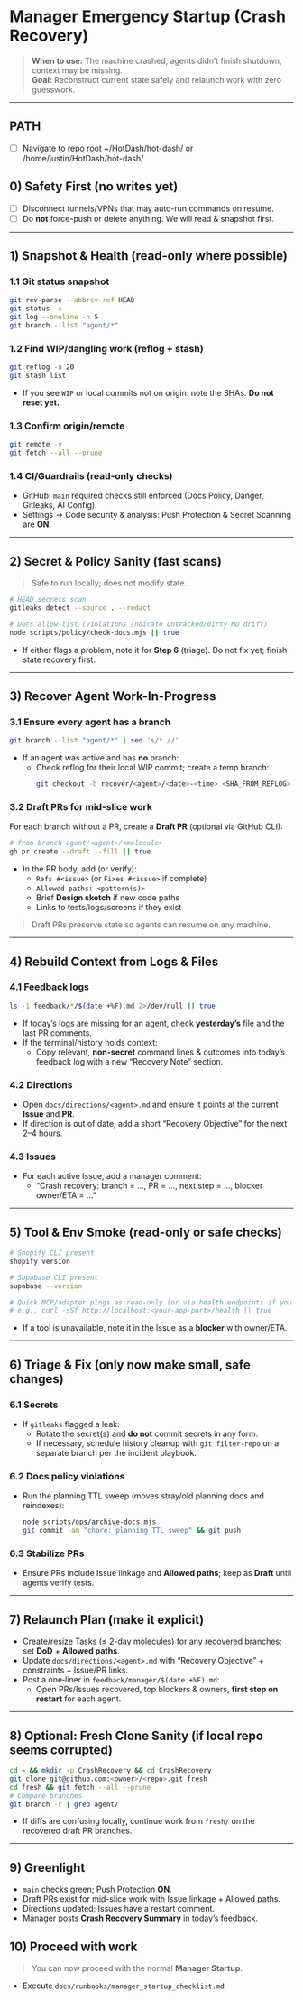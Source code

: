 # Manager Emergency Startup (Crash Recovery)

> **When to use:** The machine crashed, agents didn’t finish shutdown, context may be missing.  
> **Goal:** Reconstruct current state safely and relaunch work with zero guesswork.

---

## PATH

- [ ] Navigate to repo root ~/HotDash/hot-dash/ or /home/justin/HotDash/hot-dash/

## 0) Safety First (no writes yet)

- [ ] Disconnect tunnels/VPNs that may auto-run commands on resume.
- [ ] Do **not** force-push or delete anything. We will read & snapshot first.

---

## 1) Snapshot & Health (read-only where possible)

### 1.1 Git status snapshot

```bash
git rev-parse --abbrev-ref HEAD
git status -s
git log --oneline -n 5
git branch --list "agent/*"
```

### 1.2 Find WIP/dangling work (reflog + stash)

```bash
git reflog -n 20
git stash list
```

- If you see `WIP` or local commits not on origin: note the SHAs. **Do not reset yet.**

### 1.3 Confirm origin/remote

```bash
git remote -v
git fetch --all --prune
```

### 1.4 CI/Guardrails (read-only checks)

- GitHub: `main` required checks still enforced (Docs Policy, Danger, Gitleaks, AI Config).
- Settings → Code security & analysis: Push Protection & Secret Scanning are **ON**.

---

## 2) Secret & Policy Sanity (fast scans)

> Safe to run locally; does not modify state.

```bash
# HEAD secrets scan
gitleaks detect --source . --redact

# Docs allow-list (violations indicate untracked/dirty MD drift)
node scripts/policy/check-docs.mjs || true
```

- If either flags a problem, note it for **Step 6** (triage). Do not fix yet; finish state recovery first.

---

## 3) Recover Agent Work-In-Progress

### 3.1 Ensure every agent has a branch

```bash
git branch --list "agent/*" | sed 's/* //'
```

- If an agent was active and has **no** branch:
  - Check reflog for their local WIP commit; create a temp branch:
    ```bash
    git checkout -b recover/<agent>/<date>-<time> <SHA_FROM_REFLOG>
    ```

### 3.2 Draft PRs for mid-slice work

For each branch without a PR, create a **Draft PR** (optional via GitHub CLI):

```bash
# from branch agent/<agent>/<molecule>
gh pr create --draft --fill || true
```

- In the PR body, add (or verify):
  - `Refs #<issue>` (or `Fixes #<issue>` if complete)
  - `Allowed paths: <pattern(s)>`
  - Brief **Design sketch** if new code paths
  - Links to tests/logs/screens if they exist

> Draft PRs preserve state so agents can resume on any machine.

---

## 4) Rebuild Context from Logs & Files

### 4.1 Feedback logs

```bash
ls -1 feedback/*/$(date +%F).md 2>/dev/null || true
```

- If today’s logs are missing for an agent, check **yesterday’s** file and the last PR comments.
- If the terminal/history holds context:
  - Copy relevant, **non-secret** command lines & outcomes into today’s feedback log with a new “Recovery Note” section.

### 4.2 Directions

- Open `docs/directions/<agent>.md` and ensure it points at the current **Issue** and **PR**.
- If direction is out of date, add a short “Recovery Objective” for the next 2–4 hours.

### 4.3 Issues

- For each active Issue, add a manager comment:
  - “Crash recovery: branch = …, PR = …, next step = …, blocker owner/ETA = …”

---

## 5) Tool & Env Smoke (read-only or safe checks)

```bash
# Shopify CLI present
shopify version

# Supabase CLI present
supabase --version

# Quick MCP/adapter pings as read-only (or via health endpoints if you have them)
# e.g., curl -sSf http://localhost:<your-app-port>/health || true
```

- If a tool is unavailable, note it in the Issue as a **blocker** with owner/ETA.

---

## 6) Triage & Fix (only now make small, safe changes)

### 6.1 Secrets

- If `gitleaks` flagged a leak:
  - Rotate the secret(s) and **do not** commit secrets in any form.
  - If necessary, schedule history cleanup with `git filter-repo` on a separate branch per the incident playbook.

### 6.2 Docs policy violations

- Run the planning TTL sweep (moves stray/old planning docs and reindexes):
  ```bash
  node scripts/ops/archive-docs.mjs
  git commit -am "chore: planning TTL sweep" && git push
  ```

### 6.3 Stabilize PRs

- Ensure PRs include Issue linkage and **Allowed paths**; keep as **Draft** until agents verify tests.

---

## 7) Relaunch Plan (make it explicit)

- Create/resize Tasks (≤ 2-day molecules) for any recovered branches; set **DoD** + **Allowed paths**.
- Update `docs/directions/<agent>.md` with “Recovery Objective” + constraints + Issue/PR links.
- Post a one‑liner in `feedback/manager/$(date +%F).md`:
  - Open PRs/Issues recovered, top blockers & owners, **first step on restart** for each agent.

---

## 8) Optional: Fresh Clone Sanity (if local repo seems corrupted)

```bash
cd ~ && mkdir -p CrashRecovery && cd CrashRecovery
git clone git@github.com:<owner>/<repo>.git fresh
cd fresh && git fetch --all --prune
# Compare branches
git branch -r | grep agent/
```

- If diffs are confusing locally, continue work from `fresh/` on the recovered draft PR branches.

---

## 9) Greenlight

- `main` checks green; Push Protection **ON**.
- Draft PRs exist for mid-slice work with Issue linkage + Allowed paths.
- Directions updated; Issues have a restart comment.
- Manager posts **Crash Recovery Summary** in today’s feedback.

## 10) Proceed with work

> You can now proceed with the normal **Manager Startup**.

- Execute `docs/runbooks/manager_startup_checklist.md`
